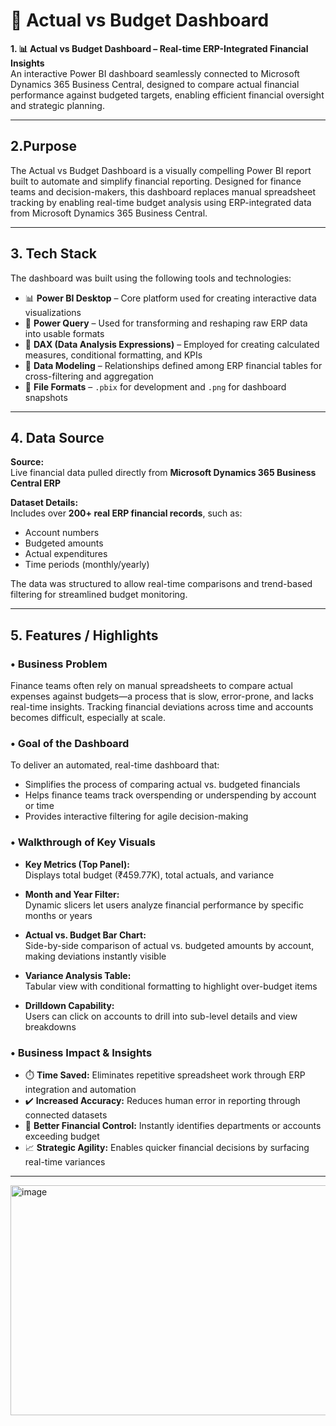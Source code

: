# 💼 Actual vs Budget Dashboard

**1. 📊 Actual vs Budget Dashboard – Real-time ERP-Integrated Financial Insights**  
An interactive Power BI dashboard seamlessly connected to Microsoft Dynamics 365 Business Central, designed to compare actual financial performance against budgeted targets, enabling efficient financial oversight and strategic planning.

---

## 2.Purpose

The Actual vs Budget Dashboard is a visually compelling Power BI report built to automate and simplify financial reporting. Designed for finance teams and decision-makers, this dashboard replaces manual spreadsheet tracking by enabling real-time budget analysis using ERP-integrated data from Microsoft Dynamics 365 Business Central.

---

## 3. Tech Stack

The dashboard was built using the following tools and technologies:

- 📊 **Power BI Desktop** – Core platform used for creating interactive data visualizations  
- 🔄 **Power Query** – Used for transforming and reshaping raw ERP data into usable formats  
- 🧠 **DAX (Data Analysis Expressions)** – Employed for creating calculated measures, conditional formatting, and KPIs  
- 🧩 **Data Modeling** – Relationships defined among ERP financial tables for cross-filtering and aggregation  
- 📁 **File Formats** – `.pbix` for development and `.png` for dashboard snapshots  

---

## 4. Data Source

**Source:**  
Live financial data pulled directly from **Microsoft Dynamics 365 Business Central ERP**

**Dataset Details:**  
Includes over **200+ real ERP financial records**, such as:
- Account numbers
- Budgeted amounts
- Actual expenditures
- Time periods (monthly/yearly)

The data was structured to allow real-time comparisons and trend-based filtering for streamlined budget monitoring.

---

## 5. Features / Highlights

### • Business Problem

Finance teams often rely on manual spreadsheets to compare actual expenses against budgets—a process that is slow, error-prone, and lacks real-time insights. Tracking financial deviations across time and accounts becomes difficult, especially at scale.

### • Goal of the Dashboard

To deliver an automated, real-time dashboard that:
- Simplifies the process of comparing actual vs. budgeted financials  
- Helps finance teams track overspending or underspending by account or time  
- Provides interactive filtering for agile decision-making  

### • Walkthrough of Key Visuals

- **Key Metrics (Top Panel):**  
  Displays total budget (₹459.77K), total actuals, and variance  

- **Month and Year Filter:**  
  Dynamic slicers let users analyze financial performance by specific months or years  

- **Actual vs. Budget Bar Chart:**  
  Side-by-side comparison of actual vs. budgeted amounts by account, making deviations instantly visible  

- **Variance Analysis Table:**  
  Tabular view with conditional formatting to highlight over-budget items  

- **Drilldown Capability:**  
  Users can click on accounts to drill into sub-level details and view breakdowns  

### • Business Impact & Insights

- ⏱️ **Time Saved:** Eliminates repetitive spreadsheet work through ERP integration and automation  
- ✔️ **Increased Accuracy:** Reduces human error in reporting through connected datasets  
- 💸 **Better Financial Control:** Instantly identifies departments or accounts exceeding budget  
- 📈 **Strategic Agility:** Enables quicker financial decisions by surfacing real-time variances  

---

<img width="631" height="368" alt="image" src="https://github.com/user-attachments/assets/9d0551ae-4031-4ce4-b743-afdd8c56b846" />
